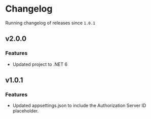 # Changelog
Running changelog of releases since `1.0.1`

## v2.0.0

### Features

- Updated project to .NET 6

## v1.0.1

### Features

- Updated appsettings.json to include the Authorization Server ID placeholder.
